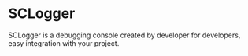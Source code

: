 SCLogger
========

SCLogger is a debugging console created by developer for developers, easy integration with your project.
